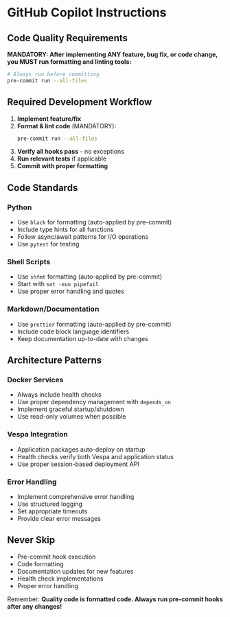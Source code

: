 # GitHub Copilot Instructions

## Code Quality Requirements

**MANDATORY: After implementing ANY feature, bug fix, or code change, you MUST run formatting and linting tools:**

```bash
# Always run before committing
pre-commit run --all-files
```

## Required Development Workflow

1. **Implement feature/fix**
2. **Format & lint code** (MANDATORY):
   ```bash
   pre-commit run --all-files
   ```
3. **Verify all hooks pass** - no exceptions
4. **Run relevant tests** if applicable
5. **Commit with proper formatting**

## Code Standards

### Python
- Use `black` for formatting (auto-applied by pre-commit)
- Include type hints for all functions
- Follow async/await patterns for I/O operations
- Use `pytest` for testing

### Shell Scripts
- Use `shfmt` formatting (auto-applied by pre-commit)
- Start with `set -euo pipefail`
- Use proper error handling and quotes

### Markdown/Documentation
- Use `prettier` formatting (auto-applied by pre-commit)
- Include code block language identifiers
- Keep documentation up-to-date with changes

## Architecture Patterns

### Docker Services
- Always include health checks
- Use proper dependency management with `depends_on`
- Implement graceful startup/shutdown
- Use read-only volumes when possible

### Vespa Integration
- Application packages auto-deploy on startup
- Health checks verify both Vespa and application status
- Use proper session-based deployment API

### Error Handling
- Implement comprehensive error handling
- Use structured logging
- Set appropriate timeouts
- Provide clear error messages

## Never Skip

- Pre-commit hook execution
- Code formatting
- Documentation updates for new features
- Health check implementations
- Proper error handling

Remember: **Quality code is formatted code. Always run pre-commit hooks after any changes!**
